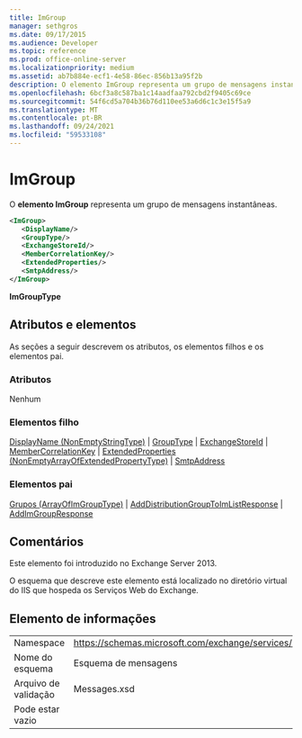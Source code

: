```yaml
---
title: ImGroup
manager: sethgros
ms.date: 09/17/2015
ms.audience: Developer
ms.topic: reference
ms.prod: office-online-server
ms.localizationpriority: medium
ms.assetid: ab7b884e-ecf1-4e58-86ec-856b13a95f2b
description: O elemento ImGroup representa um grupo de mensagens instantâneas.
ms.openlocfilehash: 6bcf3a8c587ba1c14aadfaa792cbd2f9405c69ce
ms.sourcegitcommit: 54f6cd5a704b36b76d110ee53a6d6c1c3e15f5a9
ms.translationtype: MT
ms.contentlocale: pt-BR
ms.lasthandoff: 09/24/2021
ms.locfileid: "59533108"
---
```

# <a name="imgroup"></a>ImGroup

O **elemento ImGroup** representa um grupo de mensagens instantâneas. 
  
```XML
<ImGroup>
   <DisplayName/>
   <GroupType/>
   <ExchangeStoreId/>
   <MemberCorrelationKey/>
   <ExtendedProperties/>
   <SmtpAddress/>
</ImGroup>
```

 **ImGroupType**
## <a name="attributes-and-elements"></a>Atributos e elementos

As seções a seguir descrevem os atributos, os elementos filhos e os elementos pai.
  
### <a name="attributes"></a>Atributos

Nenhum
  
### <a name="child-elements"></a>Elementos filho

[DisplayName (NonEmptyStringType)](displayname-nonemptystringtype.md)  |  [GroupType](grouptype.md)  |  [ExchangeStoreId](exchangestoreid.md)  |  [MemberCorrelationKey](membercorrelationkey.md)  |  [ExtendedProperties (NonEmptyArrayOfExtendedPropertyType)](extendedproperties-nonemptyarrayofextendedpropertytype.md)  |  [SmtpAddress](smtpaddress.md)
  
### <a name="parent-elements"></a>Elementos pai

[Grupos (ArrayOfImGroupType)](groups-arrayofimgrouptype.md)  |  [AddDistributionGroupToImListResponse](adddistributiongrouptoimlistresponse.md)  |  [AddImGroupResponse](addimgroupresponse.md)
  
## <a name="remarks"></a>Comentários

Este elemento foi introduzido no Exchange Server 2013.
  
O esquema que descreve este elemento está localizado no diretório virtual do IIS que hospeda os Serviços Web do Exchange.
  
## <a name="element-information"></a>Elemento de informações

|||
|:-----|:-----|
|Namespace  <br/> |https://schemas.microsoft.com/exchange/services/2006/messages  <br/> |
|Nome do esquema  <br/> |Esquema de mensagens  <br/> |
|Arquivo de validação  <br/> |Messages.xsd  <br/> |
|Pode estar vazio  <br/> ||
   

